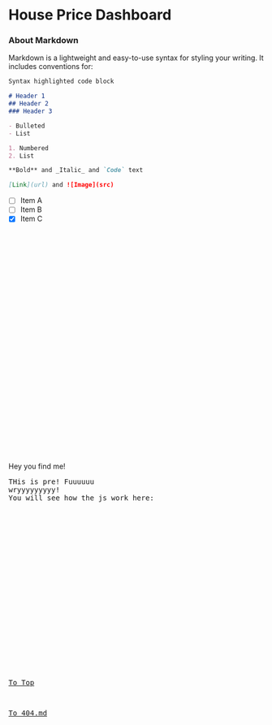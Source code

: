 # House Price Dashboard

### About Markdown

Markdown is a lightweight and easy-to-use syntax for styling your writing. It includes conventions for:

```markdown
Syntax highlighted code block

# Header 1
## Header 2
### Header 3

- Bulleted
- List

1. Numbered
2. List

**Bold** and _Italic_ and `Code` text

[Link](url) and ![Image](src)
```
- [ ] Item A
- [ ] Item B
- [x] Item C

<br/>
<br/>
<br/>
<br/>
<br/>
<br/>
<br/>
<br/>
<br/>
<br/>
<br/>
<br/>
<br/>
<br/>
<br/>
<br/>
<br/>
<br/>
<br/>
<br/>
<br/>
<br/>
<br/>
<br/>
<br/>
<br/>

<p title="Oh~ You even hover on me~~"> Hey you find me! <p/>

<pre>
THis is pre! Fuuuuuu
wryyyyyyyyy!
You will see how the js work here:
<pre/>

<div id="text1"></div>
<div id="text2"></div>
<div id="text3"></div>

<!--This time we can put the script tags anywhere we like as the jQuery callback function will be only executed when the DOM is ready. The only limitation is that we need to load our code after we have loaded jQuery itself.-->
<script src="https://code.jquery.com/jquery-3.2.1.min.js"></script>
<script src="script/test.js"></script>

<!--The JavaScript code must come at the end so by the time it is executed the DOM is ready. Otherwise the JavaScript code will not find the HTML element.-->
<script>
document.getElementById("text2").innerHTML = "Text added by JavaScript code";
</script>

<!--we would like to get some data from the server. As we cannot run anything on the server we cannot get dynamic data, but we can store the data in JSON files and load them using the Ajax methods provided by jQuery.-->
<!--In the jQuery code we use the getJSON method to fetch the data.json file from the server. This means, first the HTML file that was generated from the Markdown file will be loaded. Then the browser will load jQuery followed by our code. Then, once everything is ready, our code runs and loads the JSON file from the server.
The first parameter of getJSON is the URL of the JSON file we would like to load. The second parameter is an anonymous callback function that will be executed when we get the response from the server. Then the jQuery will call our anonymous function and it will pass the content of the JSON file after it was converted to a JavaScript object.
console.log(data); was only added for debugging.
In the last JQuery code, in $("#text").html(data["text"]); the first part $("#text") will locate the element with the id "text". The html method will set the content of the element to the value we pass to it which in our case is data["text"], the value of the "text" key that arrived from the JSON file.-->
<script src="/json.js"></script>

[To Top](#welcome-to-house-price-dashboard)

[To 404.md](https://mananoy.github.io/pages/404)
